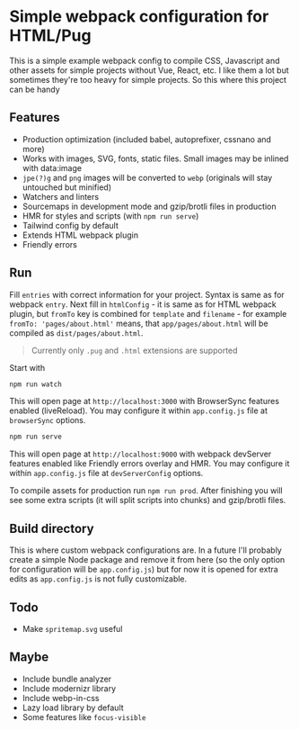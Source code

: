 # Simple webpack configuration for HTML/Pug

This is a simple example webpack config to compile CSS, Javascript and other assets for simple projects without Vue, React, etc. I like them a lot but sometimes they're too heavy for simple projects. So this where this project can be handy

## Features

- Production optimization (included babel, autoprefixer, cssnano and more)
- Works with images, SVG, fonts, static files. Small images may be inlined with data:image
- `jpe(?)g` and `png` images will be converted to `webp` (originals will stay untouched but minified)
- Watchers and linters
- Sourcemaps in development mode and gzip/brotli files in production
- HMR for styles and scripts (with `npm run serve`)
- Tailwind config by default
- Extends HTML webpack plugin
- Friendly errors

## Run

Fill `entries` with correct information for your project. Syntax is same as for webpack `entry`. Next fill in `htmlConfig` - it is same as for HTML webpack plugin, but `fromTo` key is combined for `template` and `filename` - for example `fromTo: 'pages/about.html'` means, that `app/pages/about.html` will be compiled as `dist/pages/about.html`.

> Currently only `.pug` and `.html` extensions are supported

Start with

```sh
npm run watch
```

This will open page at `http://localhost:3000` with BrowserSync features enabled (liveReload). You may configure it within `app.config.js` file at `browserSync` options.

```sh
npm run serve
```

This will open page at `http://localhost:9000` with webpack devServer features enabled like Friendly errors overlay and HMR. You may configure it within `app.config.js` file at `devServerConfig` options.

To compile assets for production run `npm run prod`. After finishing you will see some extra scripts (it will split scripts into chunks) and gzip/brotli files.

## Build directory

This is where custom webpack configurations are. In a future I'll probably create a simple Node package and remove it from here (so the only option for configuration will be `app.config.js`) but for now it is opened for extra edits as `app.config.js` is not fully customizable.

## Todo

- Make `spritemap.svg` useful

## Maybe

- Include bundle analyzer
- Include modernizr library
- Include webp-in-css
- Lazy load library by default
- Some features like `focus-visible`
